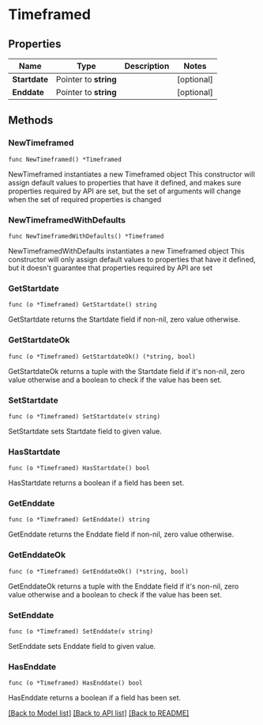 # Timeframed

## Properties

Name | Type | Description | Notes
------------ | ------------- | ------------- | -------------
**Startdate** | Pointer to **string** |  | [optional] 
**Enddate** | Pointer to **string** |  | [optional] 

## Methods

### NewTimeframed

`func NewTimeframed() *Timeframed`

NewTimeframed instantiates a new Timeframed object
This constructor will assign default values to properties that have it defined,
and makes sure properties required by API are set, but the set of arguments
will change when the set of required properties is changed

### NewTimeframedWithDefaults

`func NewTimeframedWithDefaults() *Timeframed`

NewTimeframedWithDefaults instantiates a new Timeframed object
This constructor will only assign default values to properties that have it defined,
but it doesn't guarantee that properties required by API are set

### GetStartdate

`func (o *Timeframed) GetStartdate() string`

GetStartdate returns the Startdate field if non-nil, zero value otherwise.

### GetStartdateOk

`func (o *Timeframed) GetStartdateOk() (*string, bool)`

GetStartdateOk returns a tuple with the Startdate field if it's non-nil, zero value otherwise
and a boolean to check if the value has been set.

### SetStartdate

`func (o *Timeframed) SetStartdate(v string)`

SetStartdate sets Startdate field to given value.

### HasStartdate

`func (o *Timeframed) HasStartdate() bool`

HasStartdate returns a boolean if a field has been set.

### GetEnddate

`func (o *Timeframed) GetEnddate() string`

GetEnddate returns the Enddate field if non-nil, zero value otherwise.

### GetEnddateOk

`func (o *Timeframed) GetEnddateOk() (*string, bool)`

GetEnddateOk returns a tuple with the Enddate field if it's non-nil, zero value otherwise
and a boolean to check if the value has been set.

### SetEnddate

`func (o *Timeframed) SetEnddate(v string)`

SetEnddate sets Enddate field to given value.

### HasEnddate

`func (o *Timeframed) HasEnddate() bool`

HasEnddate returns a boolean if a field has been set.


[[Back to Model list]](../README.md#documentation-for-models) [[Back to API list]](../README.md#documentation-for-api-endpoints) [[Back to README]](../README.md)



